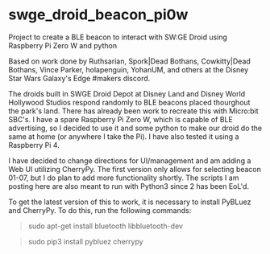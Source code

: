 # swge_droid_beacon_pi0w
Project to create a BLE beacon to interact with SW:GE Droid using Raspberry Pi Zero W and python

Based on work done by Ruthsarian, Spork|Dead Bothans, Cowkitty|Dead Bothans, Vince Parker, holapenguin, YohanUM, and others at the Disney Star Wars Galaxy's Edge #makers discord.

The droids built in SWGE Droid Depot at Disney Land and Disney World Hollywood Studios respond randomly to BLE beacons placed thourghout the park's land.
There has already been work to recreate this with Micro:bit SBC's. I have a spare Raspberry Pi Zero W, which is capable of BLE advertising, so I decided to use it and some python to make our droid do the same at home (or anywhere I take the Pi). I have also tested it using a Raspberry Pi 4.

I have decided to change directions for UI/management and am adding a Web UI utilizing CherryPy. The first version only allows for selecting beacon 01-07, but I do plan to add more functionality shortly. The scripts I am posting here are also meant to run with Python3 since 2 has been EoL'd. 

To get the latest version of this to work, it is necessary to install PyBLuez and CherryPy. To do this, run the following commands:

  > sudo apt-get install bluetooth libbluetooth-dev
  
  > sudo pip3 install pybluez cherrypy
